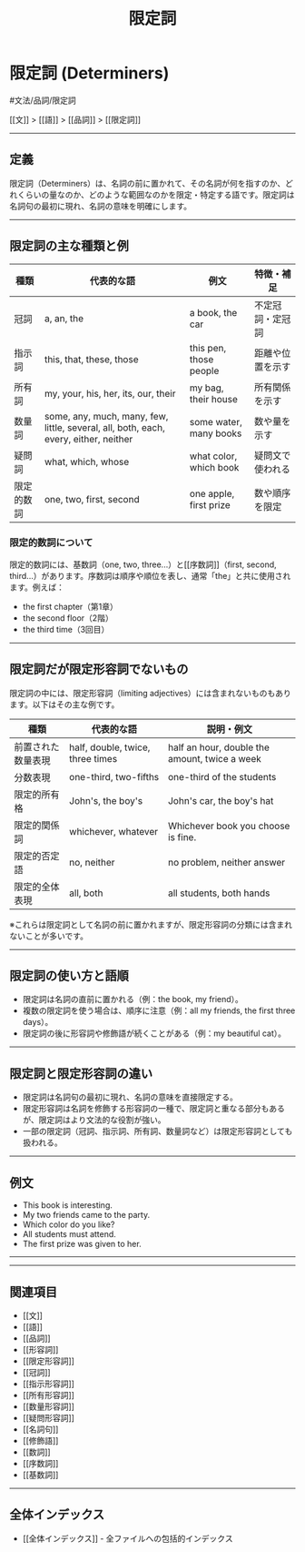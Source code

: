 ﻿---
title: 限定詞
tags:
  - "#品詞"
  - "#品詞/限定詞"
  - "#文法/品詞/限定詞"
  - "#限定詞"
---

# 限定詞 (Determiners)

#文法/品詞/限定詞

[[文]] > [[語]] > [[品詞]] > [[限定詞]]

---

## 定義
限定詞（Determiners）は、名詞の前に置かれて、その名詞が何を指すのか、どれくらいの量なのか、どのような範囲なのかを限定・特定する語です。限定詞は名詞句の最初に現れ、名詞の意味を明確にします。

---

## 限定詞の主な種類と例
| 種類         | 代表的な語         | 例文                           | 特徴・補足                     |
|--------------|--------------------|--------------------------------|-------------------------------|
| 冠詞         | a, an, the         | a book, the car                | 不定冠詞・定冠詞               |
| 指示詞       | this, that, these, those | this pen, those people   | 距離や位置を示す               |
| 所有詞       | my, your, his, her, its, our, their | my bag, their house | 所有関係を示す                 |
| 数量詞       | some, any, much, many, few, little, several, all, both, each, every, either, neither | some water, many books | 数や量を示す                   |
| 疑問詞       | what, which, whose | what color, which book         | 疑問文で使われる               |
| 限定的数詞   | one, two, first, second | one apple, first prize   | 数や順序を限定                 |

### 限定的数詞について
限定的数詞には、基数詞（one, two, three...）と[[序数詞]]（first, second, third...）があります。序数詞は順序や順位を表し、通常「the」と共に使用されます。例えば：
- the first chapter（第1章）
- the second floor（2階）
- the third time（3回目）

---

## 限定詞だが限定形容詞でないもの
限定詞の中には、限定形容詞（limiting adjectives）には含まれないものもあります。以下はその主な例です。

| 種類             | 代表的な語                   | 説明・例文                                 |
|------------------|------------------------------|--------------------------------------------|
| 前置された数量表現 | half, double, twice, three times | half an hour, double the amount, twice a week |
| 分数表現         | one-third, two-fifths        | one-third of the students                  |
| 限定的所有格     | John's, the boy's            | John's car, the boy's hat                  |
| 限定的関係詞     | whichever, whatever          | Whichever book you choose is fine.         |
| 限定的否定語     | no, neither                  | no problem, neither answer                 |
| 限定的全体表現   | all, both                    | all students, both hands                   |

※これらは限定詞として名詞の前に置かれますが、限定形容詞の分類には含まれないことが多いです。

---

## 限定詞の使い方と語順
- 限定詞は名詞の直前に置かれる（例：the book, my friend）。
- 複数の限定詞を使う場合は、順序に注意（例：all my friends, the first three days）。
- 限定詞の後に形容詞や修飾語が続くことがある（例：my beautiful cat）。

---

## 限定詞と限定形容詞の違い
- 限定詞は名詞句の最初に現れ、名詞の意味を直接限定する。
- 限定形容詞は名詞を修飾する形容詞の一種で、限定詞と重なる部分もあるが、限定詞はより文法的な役割が強い。
- 一部の限定詞（冠詞、指示詞、所有詞、数量詞など）は限定形容詞としても扱われる。

---

## 例文
- This book is interesting.
- My two friends came to the party.
- Which color do you like?
- All students must attend.
- The first prize was given to her.

---

---

## 関連項目
- [[文]]
- [[語]]
- [[品詞]]
- [[形容詞]]
- [[限定形容詞]]
- [[冠詞]]
- [[指示形容詞]]
- [[所有形容詞]]
- [[数量形容詞]]
- [[疑問形容詞]]
- [[名詞句]]
- [[修飾語]]
- [[数詞]]
- [[序数詞]]
- [[基数詞]]

---

## 全体インデックス
- [[全体インデックス]] - 全ファイルへの包括的インデックス 